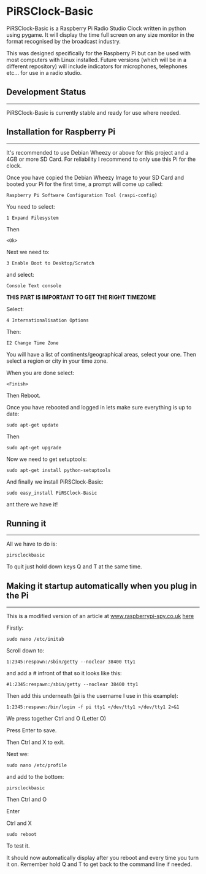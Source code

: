 PiRSClock-Basic
==============

PiRSClock-Basic is a Raspberry Pi Radio Studio Clock written in python using pygame. It will display the time full screen on any size monitor in the format recognised by the broadcast industry.

This was designed specifically for the Raspberry Pi but can be used with most computers with Linux installed. Future versions (which will be in a different repository) will include indicators for microphones, telephones etc... for use in a radio studio.

## Development Status

***

PiRSClock-Basic is currently stable and ready for use where needed.

## Installation for Raspberry Pi

***

It's recommended to use Debian Wheezy or above for this project and a 4GB or more SD Card.
For reliability I recommend to only use this Pi for the clock.

Once you have copied the Debian Wheezy Image to your SD Card and booted your Pi for the first time, a prompt will come up called:
    
    Raspberry Pi Software Configuration Tool (raspi-config)

You need to select:

    1 Expand Filesystem
Then

    <Ok>

Next we need to:

    3 Enable Boot to Desktop/Scratch

and select:

    Console Text console

**THIS PART IS IMPORTANT TO GET THE RIGHT TIMEZOME**

Select:

    4 Internationalisation Options

Then:

    I2 Change Time Zone

You will have a list of continents/geographical areas, select your one. Then select a region or city in your time zone.

When you are done select:

    <Finish>
    
Then Reboot.

Once you have rebooted and logged in lets make sure everything is up to date:

    sudo apt-get update
    
Then

    sudo apt-get upgrade
    
Now we need to get setuptools:

    sudo apt-get install python-setuptools
    
And finally we install PiRSClock-Basic:

    sudo easy_install PiRSClock-Basic
    
ant there we have it!

## Running it

***

All we have to do is:

    pirsclockbasic
    
To quit just hold down keys Q and T at the same time.

## Making it startup automatically when you plug in the Pi

***

This is a modified version of an article at www.raspberrypi-spy.co.uk [here](http://www.raspberrypi-spy.co.uk/2012/06/auto-login-auto-load-lxde/)

Firstly:

    sudo nano /etc/initab
    
Scroll down to:

    1:2345:respawn:/sbin/getty --noclear 38400 tty1
    
and add a # infront of that so it looks like this:

    #1:2345:respawn:/sbin/getty --noclear 38400 tty1
    
Then add this underneath (pi is the username I use in this example):

    1:2345:respawn:/bin/login -f pi tty1 </dev/tty1 >/dev/tty1 2>&1
    
We press together Ctrl and O (Letter O)

Press Enter to save.

Then Ctrl and X to exit.

Next we:

    sudo nano /etc/profile
    
and add to the bottom:

    pirsclockbasic

Then Ctrl and O

Enter

Ctrl and X

    sudo reboot
    
To test it.
    
It should now automatically display after you reboot and every time you turn it on. Remember hold Q and T to get back to the command line if needed.
